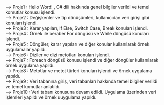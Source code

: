 --> Proje1 : Hello Word! , C# dili hakkında genel bilgiler verildi ve temel komutlar konusu işlendi.                                                  
--> Proje2 : Değişkenler ve tip dönüşümleri, kullanıcıdan veri girişi gibi konuları işlendi.                                                                          
--> Proje3 : Karar yapıları, If Else, Switch Case, Break konuları işlendi.                                                                                            
--> Proje4 : Örnek ile beraber For döngüsü ve While döngüsü konuları işlendi.                                                                                             
--> Proje5 : Döngüler, karar yapıları ve diğer konular kullanılarak örnek uygulamalar yapıldı.                                                                                    
--> Proje6 : Diziler ve dizi metotları konuları işlendi.                                                                                                                            
--> Proje7 : Foreach döngüsü konusu işlendi ve diğer döngüler kullanılarak örnek uygulama yapıldı.                                                                                               
--> Proje8 : Metotlar ve metot türleri konuları işlendi ve örnek uygulama yapıldı.                                                                                                                          
--> Proje9 : Veri tabanına giriş, veri tabanları hakkında temel bilgiler verildi ve temel komutlar anlatıldı.                                                                                                                
--> Proje10 : Veri tabanı konusuna devam edildi. Uygulama üzerinden veri işlemleri yapıldı ve örnek uuygulama yapıldı.
